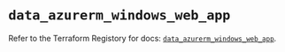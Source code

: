 # `data_azurerm_windows_web_app`

Refer to the Terraform Registory for docs: [`data_azurerm_windows_web_app`](https://registry.terraform.io/providers/hashicorp/azurerm/3.69.0/docs/data-sources/windows_web_app).
